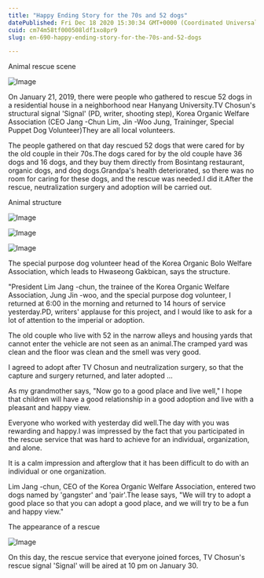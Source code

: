 ```yaml
---
title: "Happy Ending Story for the 70s and 52 dogs"
datePublished: Fri Dec 18 2020 15:30:34 GMT+0000 (Coordinated Universal Time)
cuid: cm74m58tf000508ldf1xo8pr9
slug: en-690-happy-ending-story-for-the-70s-and-52-dogs

---
```



Animal rescue scene

![Image](https://cdn.hashnode.com/res/hashnode/image/upload/v1739528137958/0c44130c-91f8-41cd-8aed-f607e6bda1e6.jpeg)

On January 21, 2019, there were people who gathered to rescue 52 dogs in a residential house in a neighborhood near Hanyang University.TV Chosun's structural signal 'Signal' (PD, writer, shooting step), Korea Organic Welfare Association (CEO Jang -Chun Lim, Jin -Woo Jung, Traininger, Special Puppet Dog Volunteer)They are all local volunteers.

The people gathered on that day rescued 52 dogs that were cared for by the old couple in their 70s.The dogs cared for by the old couple have 36 dogs and 16 dogs, and they buy them directly from Bosintang restaurant, organic dogs, and dog dogs.Grandpa's health deteriorated, so there was no room for caring for these dogs, and the rescue was needed.I did it.After the rescue, neutralization surgery and adoption will be carried out.

Animal structure

![Image](https://cdn.hashnode.com/res/hashnode/image/upload/v1739528140182/f8283c6e-06cc-46cc-b249-4035083689b5.jpeg)

![Image](https://cdn.hashnode.com/res/hashnode/image/upload/v1739528141936/385c8b36-f398-4906-bf99-af747afd0042.jpeg)

![Image](https://cdn.hashnode.com/res/hashnode/image/upload/v1739528143838/ca7f0d20-cc1d-4906-938b-a21cf1eaf7cb.jpeg)

The special purpose dog volunteer head of the Korea Organic Bolo Welfare Association, which leads to Hwaseong Gakbican, says the structure.

"President Lim Jang -chun, the trainee of the Korea Organic Welfare Association, Jung Jin -woo, and the special purpose dog volunteer, I returned at 6:00 in the morning and returned to 14 hours of service yesterday.PD, writers' applause for this project, and I would like to ask for a lot of attention to the imperial or adoption.

The old couple who live with 52 in the narrow alleys and housing yards that cannot enter the vehicle are not seen as an animal.The cramped yard was clean and the floor was clean and the smell was very good.

I agreed to adopt after TV Chosun and neutralization surgery, so that the capture and surgery returned, and later adopted ...

As my grandmother says, "Now go to a good place and live well," I hope that children will have a good relationship in a good adoption and live with a pleasant and happy view.

Everyone who worked with yesterday did well.The day with you was rewarding and happy.I was impressed by the fact that you participated in the rescue service that was hard to achieve for an individual, organization, and alone.

It is a calm impression and afterglow that it has been difficult to do with an individual or one organization.

Lim Jang -chun, CEO of the Korea Organic Welfare Association, entered two dogs named by 'gangster' and 'pair'.The lease says, "We will try to adopt a good place so that you can adopt a good place, and we will try to be a fun and happy view."

The appearance of a rescue

![Image](https://cdn.hashnode.com/res/hashnode/image/upload/v1739528145923/ee4a7111-ff0c-4c29-b658-c00c09106cbd.jpeg)

On this day, the rescue service that everyone joined forces, TV Chosun's rescue signal 'Signal' will be aired at 10 pm on January 30.
